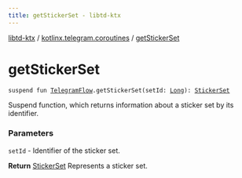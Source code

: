 ```yaml
---
title: getStickerSet - libtd-ktx
---
```


[libtd-ktx](../index.html) / [kotlinx.telegram.coroutines](index.html) / [getStickerSet](./get-sticker-set.html)

# getStickerSet

`suspend fun `[`TelegramFlow`](../kotlinx.telegram.core/-telegram-flow/index.html)`.getStickerSet(setId: `[`Long`](https://kotlinlang.org/api/latest/jvm/stdlib/kotlin/-long/index.html)`): `[`StickerSet`](https://tdlibx.github.io/td/docs/org/drinkless/td/libcore/telegram/TdApi/StickerSet.html)

Suspend function, which returns information about a sticker set by its identifier.

### Parameters

`setId` - Identifier of the sticker set.

**Return**
[StickerSet](https://tdlibx.github.io/td/docs/org/drinkless/td/libcore/telegram/TdApi/StickerSet.html) Represents a sticker set.

